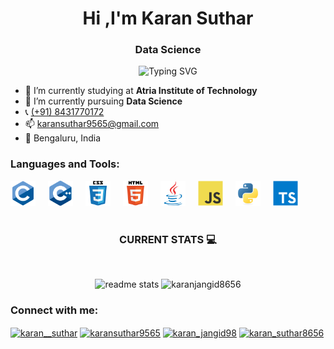 <h1 align="center"> Hi ,I'm Karan Suthar</h1> 
<h3 align="center"> Data Science </h3> 
<p align="center">
  <img src="https://readme-typing-svg.demolab.com?font=Fira+Code&weight=600&size=28&duration=4000&pause=1000&color=d1ff33&center=true&vCenter=true&width=435&lines=WELCOME+TO+MY+GITHUB+ACC." alt="Typing SVG" />
</p> 

- 🔭 I’m currently studying at **Atria Institute of Technology**    
- 📖 I’m currently pursuing **Data Science**
- 📞  [(+91) 8431770172](tel:8431770172)
- 📫  [karansuthar9565@gmail.com](mailto:karansuthar9565@gmail.com)
- 📍 Bengaluru, India 

 <h3 align="left">Languages and Tools: </h3>

<div align="left" style="display: flex; flex-wrap: wrap; gap: 20px;">
  <a href="https://www.cprogramming.com/" target="_blank" rel="noreferrer"> 
    <img src="https://raw.githubusercontent.com/devicons/devicon/master/icons/c/c-original.svg" alt="c" width="40" height="40"/> 
  </a>
  <a href="https://www.w3schools.com/cpp/" target="_blank" rel="noreferrer"> 
    <img src="https://raw.githubusercontent.com/devicons/devicon/master/icons/cplusplus/cplusplus-original.svg" alt="cplusplus" width="40" height="40"/> 
  </a>
  <a href="https://www.w3schools.com/css/" target="_blank" rel="noreferrer"> 
    <img src="https://raw.githubusercontent.com/devicons/devicon/master/icons/css3/css3-original-wordmark.svg" alt="css3" width="40" height="40"/> 
  </a>
  <a href="https://www.w3.org/html/" target="_blank" rel="noreferrer"> 
    <img src="https://raw.githubusercontent.com/devicons/devicon/master/icons/html5/html5-original-wordmark.svg" alt="html5" width="40" height="40"/> 
  </a>
  <a href="https://www.java.com" target="_blank" rel="noreferrer"> 
    <img src="https://raw.githubusercontent.com/devicons/devicon/master/icons/java/java-original.svg" alt="java" width="40" height="40"/> 
  </a>
  <a href="https://developer.mozilla.org/en-US/docs/Web/JavaScript" target="_blank" rel="noreferrer"> 
    <img src="https://raw.githubusercontent.com/devicons/devicon/master/icons/javascript/javascript-original.svg" alt="javascript" width="40" height="40"/> 
  </a>
  <a href="https://www.python.org" target="_blank" rel="noreferrer"> 
    <img src="https://raw.githubusercontent.com/devicons/devicon/master/icons/python/python-original.svg" alt="python" width="40" height="40"/> 
  </a>
  <a href="https://www.typescriptlang.org/" target="_blank" rel="noreferrer"> 
    <img src="https://raw.githubusercontent.com/devicons/devicon/master/icons/typescript/typescript-original.svg" alt="typescript" width="40" height="40"/> 
  </a>
</div>
<br/>
    <h3 align="center"> CURRENT STATS 💻</h3>
  <br>

<p align="center">
  <img width="400" src="https://github-readme-stats.vercel.app/api?username=KaranJangid8656&show_icons=true&theme=react&rank_icon=github&border_radius=10" alt="readme stats" />
  <img width="350" src="https://github-readme-stats.vercel.app/api/top-langs?username=karanjangid8656&show_icons=true&locale=en&layout=compact&theme=dark" alt="karanjangid8656" />
</p>


<h3 align="left">Connect with me: </h3>
<p align="left">
<a href="https://twitter.com/karan__suthar" target="blank"><img align="center" src="https://raw.githubusercontent.com/rahuldkjain/github-profile-readme-generator/master/src/images/icons/Social/twitter.svg" alt="karan__suthar" height="30" width="40" /></a>
<a href="https://linkedin.com/in/karansuthar9565" target="blank"><img align="center" src="https://raw.githubusercontent.com/rahuldkjain/github-profile-readme-generator/master/src/images/icons/Social/linked-in-alt.svg" alt="karansuthar9565" height="30" width="40" /></a>
<a href="https://instagram.com/karan_jangid98" target="blank"><img align="center" src="https://raw.githubusercontent.com/rahuldkjain/github-profile-readme-generator/master/src/images/icons/Social/instagram.svg" alt="karan_jangid98" height="30" width="40" /></a>
<a href="https://www.leetcode.com/karan_suthar8656" target="blank"><img align="center" src="https://raw.githubusercontent.com/rahuldkjain/github-profile-readme-generator/master/src/images/icons/Social/leet-code.svg" alt="karan_suthar8656" height="30" width="40" /></a>
</p>

